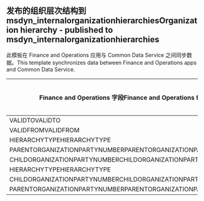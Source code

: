## <a name="organization-hierarchy---published-to-msdyn_internalorganizationhierarchies"></a><span data-ttu-id="9c3ea-101">发布的组织层次结构到 msdyn_internalorganizationhierarchies</span><span class="sxs-lookup"><span data-stu-id="9c3ea-101">Organization hierarchy - published to msdyn_internalorganizationhierarchies</span></span>

<span data-ttu-id="9c3ea-102">此模板在 Finance and Operations 应用与 Common Data Service 之间同步数据。</span><span class="sxs-lookup"><span data-stu-id="9c3ea-102">This template synchronizes data between Finance and Operations apps and Common Data Service.</span></span>

<span data-ttu-id="9c3ea-103">Finance and Operations 字段</span><span class="sxs-lookup"><span data-stu-id="9c3ea-103">Finance and Operations field</span></span> | <span data-ttu-id="9c3ea-104">映射类型</span><span class="sxs-lookup"><span data-stu-id="9c3ea-104">Map type</span></span> | <span data-ttu-id="9c3ea-105">其他 Dynamics 365 字段</span><span class="sxs-lookup"><span data-stu-id="9c3ea-105">Other Dynamics 365 field</span></span> | <span data-ttu-id="9c3ea-106">默认值</span><span class="sxs-lookup"><span data-stu-id="9c3ea-106">Default value</span></span>
---|---|---|---
<span data-ttu-id="9c3ea-107">VALIDTO</span><span class="sxs-lookup"><span data-stu-id="9c3ea-107">VALIDTO</span></span> | > | <span data-ttu-id="9c3ea-108">msdyn_validto</span><span class="sxs-lookup"><span data-stu-id="9c3ea-108">msdyn_validto</span></span> | 
<span data-ttu-id="9c3ea-109">VALIDFROM</span><span class="sxs-lookup"><span data-stu-id="9c3ea-109">VALIDFROM</span></span> | > | <span data-ttu-id="9c3ea-110">msdyn_validfrom</span><span class="sxs-lookup"><span data-stu-id="9c3ea-110">msdyn_validfrom</span></span> | 
<span data-ttu-id="9c3ea-111">HIERARCHYTYPE</span><span class="sxs-lookup"><span data-stu-id="9c3ea-111">HIERARCHYTYPE</span></span> | > | <span data-ttu-id="9c3ea-112">msdyn_hierarchytypename</span><span class="sxs-lookup"><span data-stu-id="9c3ea-112">msdyn_hierarchytypename</span></span> | 
<span data-ttu-id="9c3ea-113">PARENTORGANIZATIONPARTYNUMBER</span><span class="sxs-lookup"><span data-stu-id="9c3ea-113">PARENTORGANIZATIONPARTYNUMBER</span></span> | > | <span data-ttu-id="9c3ea-114">msdyn_parentpartyid</span><span class="sxs-lookup"><span data-stu-id="9c3ea-114">msdyn_parentpartyid</span></span> | 
<span data-ttu-id="9c3ea-115">CHILDORGANIZATIONPARTYNUMBER</span><span class="sxs-lookup"><span data-stu-id="9c3ea-115">CHILDORGANIZATIONPARTYNUMBER</span></span> | > | <span data-ttu-id="9c3ea-116">msdyn_childpartyid</span><span class="sxs-lookup"><span data-stu-id="9c3ea-116">msdyn_childpartyid</span></span> | 
<span data-ttu-id="9c3ea-117">HIERARCHYTYPE</span><span class="sxs-lookup"><span data-stu-id="9c3ea-117">HIERARCHYTYPE</span></span> | > | <span data-ttu-id="9c3ea-118">msdyn_hierarchytypeid.msdyn_name</span><span class="sxs-lookup"><span data-stu-id="9c3ea-118">msdyn_hierarchytypeid.msdyn_name</span></span> | 
<span data-ttu-id="9c3ea-119">CHILDORGANIZATIONPARTYNUMBER</span><span class="sxs-lookup"><span data-stu-id="9c3ea-119">CHILDORGANIZATIONPARTYNUMBER</span></span> | > | <span data-ttu-id="9c3ea-120">msdyn_childid.msdyn_partynumber</span><span class="sxs-lookup"><span data-stu-id="9c3ea-120">msdyn_childid.msdyn_partynumber</span></span> | 
<span data-ttu-id="9c3ea-121">PARENTORGANIZATIONPARTYNUMBER</span><span class="sxs-lookup"><span data-stu-id="9c3ea-121">PARENTORGANIZATIONPARTYNUMBER</span></span> | > | <span data-ttu-id="9c3ea-122">msdyn_parentid.msdyn_partynumber</span><span class="sxs-lookup"><span data-stu-id="9c3ea-122">msdyn_parentid.msdyn_partynumber</span></span> | 
